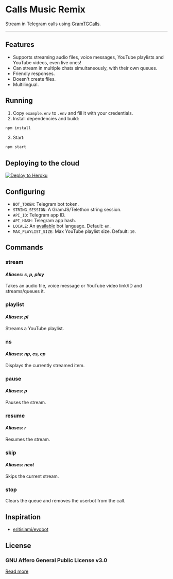 # Calls Music Remix

Stream in Telegram calls using [GramTGCalls](https://github.com/tgcallsjs/gram-tgcalls).

---

## Features

-   Supports streaming audio files, voice messages, YouTube playlists and YouTube videos, even live ones!
-   Can stream in multiple chats simultaneously, with their own queues.
-   Friendly responses.
-   Doesn't create files.
-   Multilingual.

## Running

1. Copy `example.env` to `.env` and fill it with your credentials.
2. Install dependencies and build:

```bash
npm install
```

3. Start:

```bash
npm start
```

## Deploying to the cloud

[![Deploy to Heroku](https://www.herokucdn.com/deploy/button.svg)](https://heroku.com/deploy?template=https://github.com/callsmusic/CallsMusicRemix)

## Configuring
- `BOT_TOKEN`: Telegram bot token.
- `STRING_SESSION`: A GramJS/Telethon string session.
- `API_ID`: Telegram app ID.
- `API_HASH`: Telegram app hash.
- `LOCALE`: An [available](./locales) bot language. Default: `en`.
- `MAX_PLAYLIST_SIZE`: Max YouTube playlist size. Default: `10`.

## Commands

### stream

#### _Aliases: s, p, play_

Takes an audio file, voice message or YouTube video link/ID and streams/queues it.

### playlist

#### _Aliases: pl_

Streams a YouTube playlist.

### ns

#### _Aliases: np, cs, cp_

Displays the currently streamed item.

### pause

#### _Aliases: p_

Pauses the stream.

### resume

#### _Aliases: r_

Resumes the stream.

### skip

#### _Aliases: next_

Skips the current stream.

### stop

Clears the queue and removes the userbot from the call.

## Inspiration

-   [eritislami/evobot](https://github.com/eritislami/evobot)

## License

### GNU Affero General Public License v3.0

[Read more](./LICENSE)
